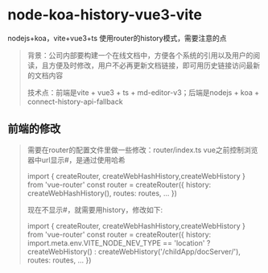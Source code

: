 # node-koa-history-vue3-vite
nodejs+koa，vite+vue3+ts 使用router的history模式，需要注意的点

> 背景：公司内部要构建一个在线文档中，方便各个系统的引用以及用户的阅读，且方便及时修改，用户不必再更新文档链接，即可用历史链接访问最新的文档内容
> 
> 技术点：前端是vite + vue3 + ts + md-editor-v3；后端是nodejs + koa + connect-history-api-fallback

## 前端的修改
> 需要在router的配置文件里做一些修改：router/index.ts
> vue之前控制浏览器中url显示#，是通过使用哈希
> 
> import { createRouter, createWebHashHistory,createWebHistory } from 'vue-router'
> const router = createRouter({
>   history: createWebHashHistory(),
>   routes: routes,
>   ...
> })
> 
> 现在不显示#，就需要用history，修改如下:
> 
> import { createRouter, createWebHashHistory,createWebHistory } from 'vue-router'
> const router = createRouter({
>   history: import.meta.env.VITE_NODE_NEV_TYPE == 'location' ? createWebHistory() : createWebHistory('/childApp/docServer/'),
>   routes: routes,
>   ...
> })
